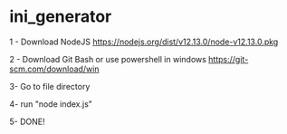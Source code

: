 # ini_generator

1 - Download NodeJS
https://nodejs.org/dist/v12.13.0/node-v12.13.0.pkg

2 - Download Git Bash or use powershell in windows
https://git-scm.com/download/win

3- Go to file directory

4- run "node index.js"

5- DONE!
